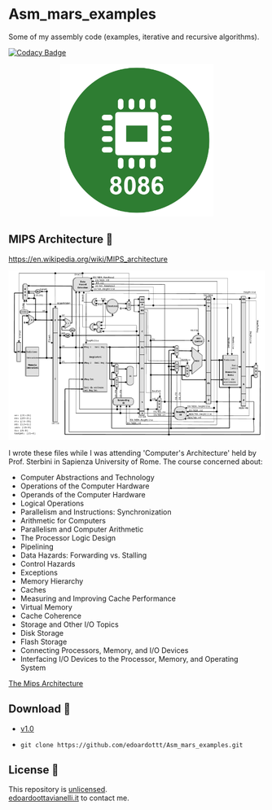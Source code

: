 # Asm_mars_examples
Some of my assembly code (examples, iterative and recursive algorithms).

[![Codacy Badge](https://api.codacy.com/project/badge/Grade/01b7f84f58384bad948b281f22f7b730)](https://www.codacy.com/manual/edoardottt/twitterBot?utm_source=github.com&amp;utm_medium=referral&amp;utm_content=edoardottt/twitterBot&amp;utm_campaign=Badge_Grade)

<div align="center"><img width="300" height="300" src="https://github.com/edoardottt/Asm_mars_examples/blob/master/resources/unnamed.png" /></div>


MIPS Architecture 💾
-------

https://en.wikipedia.org/wiki/MIPS_architecture

![cpuwithcompletepipeline](https://github.com/edoardottt/Asm_mars_examples/blob/master/resources/2020-02-10-101216_1366x768_scrot.png)

I wrote these files while I was attending 'Computer's Architecture' held by Prof. Sterbini in Sapienza University of Rome.
The course concerned about:

- Computer Abstractions and Technology
- Operations of the Computer Hardware
- Operands of the Computer Hardware
- Logical Operations
- Parallelism and Instructions: Synchronization
- Arithmetic for Computers
- Parallelism and Computer Arithmetic
- The Processor Logic Design
- Pipelining
- Data Hazards: Forwarding vs. Stalling
- Control Hazards
- Exceptions
- Memory Hierarchy
- Caches
- Measuring and Improving Cache Performance
- Virtual Memory
- Cache Coherence
- Storage and Other I/O Topics
- Disk Storage
- Flash Storage
- Connecting Processors, Memory, and I/O Devices
- Interfacing I/O Devices to the Processor, Memory, and Operating System

[The Mips Architecture](https://github.com/edoardottt/Asm_mars_examples/blob/master/resources/CPU-con-pipeline-completa.pdf)


Download :satellite:
-------

- [v1.0](https://github.com/edoardottt/Asm_mars_examples/releases/tag/v1.0)

- `git clone https://github.com/edoardottt/Asm_mars_examples.git`

License 📝
-------

This repository is [unlicensed](https://github.com/edoardottt/Asm_mars_examples/blob/master/LICENSE).  
[edoardoottavianelli.it](https://www.edoardoottavianelli.it) to contact me.
